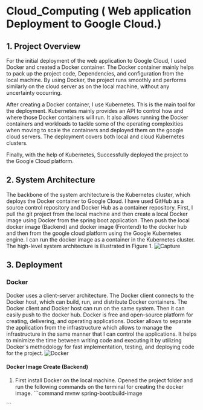 # Cloud_Computing ( Web application Deployment to Google Cloud.)
## 1. Project Overview
For the initial deployment of the web application to Google Cloud, I used Docker and created a Docker container. The Docker container mainly helps to pack up the project code, Dependencies, and configuration from the local machine. By using Docker, the project runs smoothly and performs similarly on the cloud server as on the local machine, without any uncertainty occurring.

After creating a Docker container, I use Kubernetes. This is the main tool for the deployment. Kubernetes mainly provides an API to control how and where those Docker containers will run. It also allows running the Docker containers and workloads to tackle some of the operating complexities when moving to scale the containers and deployed them on the google cloud servers. The deployment covers both local and cloud Kubernetes clusters. 

Finally, with the help of Kubernetes, Successfully deployed the project to the Google Cloud platform.
## 2. System Architecture 
The backbone of the system architecture is the Kubernetes cluster, which deploys the Docker container to Google Cloud. I have used GitHub as a source control repository and Docker Hub as a container repository. First, I pull the git project from the local machine and then create a local Docker image using Docker from the spring boot application. Then push the local docker image (Backend) and docker image (Frontend) to the docker hub and then from the google cloud platform using the Google Kubernetes engine. I can run the docker image as a container in the Kubernetes cluster. The high-level system architecture is illustrated in Figure 1.
![Capture](https://github.com/Tushar402/Cloud_Computing/assets/26556525/9168ea8a-3cc8-4105-a9da-34b7d949af38)
## 3.	Deployment
### Docker
Docker uses a client-server architecture. The Docker client connects to the Docker host, which can
build, run, and distribute Docker containers. The Docker client and Docker host can run on the
same system. Then it can easily push to the docker hub. Docker is free and open-source
platform for creating, delivering, and operating applications. Docker allows to separate the
application from the infrastructure which allows to manage the infrastructure in the same
manner that I can control the applications. It helps to minimize the time between writing
code and executing it by utilizing Docker's methodology for fast implementation, testing, and
deploying code for the project.
![Docker](https://github.com/Tushar402/Cloud_Computing/assets/26556525/e023221d-a1f8-47e9-ab37-763bd6bcda47)
#### Docker Image Create (Backend)
1. First install Docker on the local machine. Opened the project folder and run the following
commands on the terminal for creating the docker image.
´´´command
mvnw spring-boot:build-image

´´´
